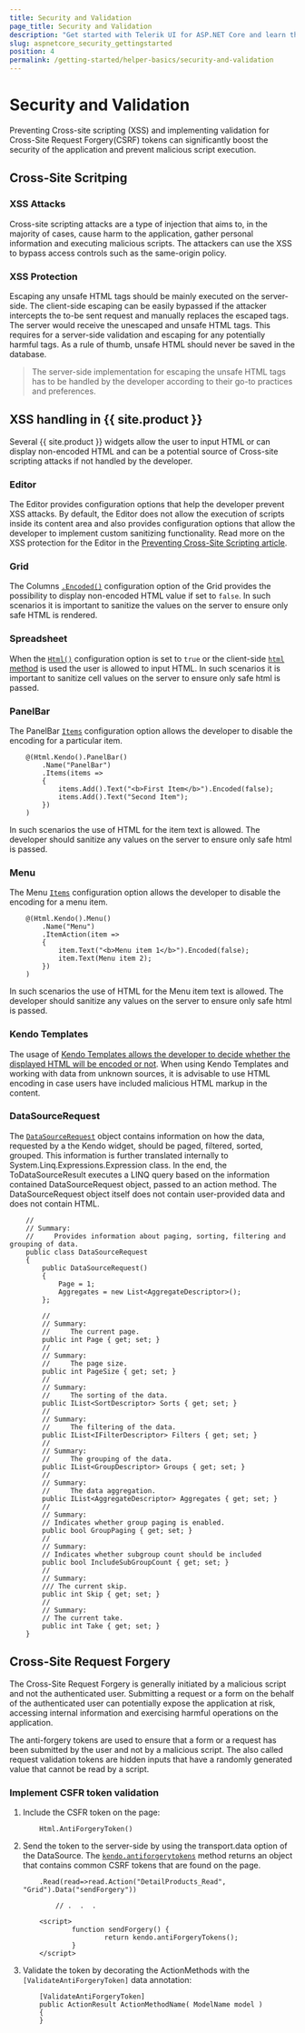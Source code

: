 ```yaml
---
title: Security and Validation
page_title: Security and Validation
description: "Get started with Telerik UI for ASP.NET Core and learn the fundamentals for XSS and CSRF attacks."
slug: aspnetcore_security_gettingstarted
position: 4
permalink: /getting-started/helper-basics/security-and-validation
---
```


# Security and Validation

Preventing Cross-site scripting (XSS) and implementing validation for Cross-Site Request Forgery(CSRF) tokens can significantly boost the security of the application and prevent malicious script execution. 

## Cross-Site Scritping

### XSS Attacks 

Cross-site scripting attacks are a type of injection that aims to, in the majority of cases, cause harm to the application, gather personal information and executing malicious scripts. The attackers can use the XSS to bypass access controls such as the same-origin policy.

### XSS Protection 

Escaping any unsafe HTML tags should be mainly executed on the server-side. The client-side escaping can be easily bypassed if the attacker intercepts the to-be sent request and manually replaces the escaped tags. The server would receive the unescaped and unsafe HTML tags. This requires for a server-side validation and escaping for any potentially harmful tags. As a rule of thumb, unsafe HTML should never be saved in the database. 

> The server-side implementation for escaping the unsafe HTML tags has to be handled by the developer according to their go-to practices and preferences. 

## XSS handling in {{ site.product }}

Several {{ site.product }} widgets allow the user to input HTML or can display non-encoded HTML and can be a potential source of Cross-site scripting attacks if not handled by the developer.

### Editor

The Editor provides configuration options that help the developer prevent XSS attacks. By default, the Editor does not allow the execution of scripts inside its content area and also provides configuration options that allow the developer to implement custom sanitizing functionality. Read more on the XSS protection for the Editor in the [Preventing Cross-Site Scripting article](https://docs.telerik.com/kendo-ui/controls/editors/editor/preventing-xss).

### Grid

The Columns [`.Encoded()`](/api/Kendo.Mvc.UI.Fluent/GridBoundColumnBuilder#encodedsystemboolean) configuration option of the Grid provides the possibility to display non-encoded HTML value if set to `false`. In such scenarios it is important to sanitize the values on the server to ensure only safe HTML is rendered.

### Spreadsheet

When the [`Html()`](/api/Kendo.Mvc.UI.Fluent/SpreadsheetSheetRowCellBuilder#htmlsystemboolean) configuration option is set to `true` or the client-side [`html` method](https://docs.telerik.com/kendo-ui/api/javascript/spreadsheet/range/methods/html) is used the user is allowed to input HTML. In such scenarios it is important to sanitize cell values on the server to ensure only safe html is passed.

### PanelBar

The PanelBar [`Items`](/api/Kendo.Mvc.UI.Fluent/PanelBarBuilder#itemssystemactionkendomvcuifluentpanelbaritemfactory) configuration option allows the developer to disable the encoding for a particular item.

```
    @(Html.Kendo().PanelBar()
        .Name("PanelBar")
        .Items(items =>
        {
            items.Add().Text("<b>First Item</b>").Encoded(false);
            items.Add().Text("Second Item");
        })
    )
```

In such scenarios the use of HTML for the item text is allowed. The developer should sanitize any values on the server to ensure only safe html is passed.

### Menu

The Menu [`Items`](/api/Kendo.Mvc.UI.Fluent/MenuBuilder#itemssystemactionkendomvcuifluentmenuitemfactory) configuration option allows the developer to disable the encoding for a menu item. 

```
    @(Html.Kendo().Menu()
        .Name("Menu")
        .ItemAction(item =>
        {
            item.Text("<b>Menu item 1</b>").Encoded(false);
            item.Text(Menu item 2);
        })
    )
 ```

In such scenarios the use of HTML for the Menu item text is allowed. The developer should sanitize any values on the server to ensure only safe html is passed.

### Kendo Templates

The usage of [Kendo Templates allows the developer to decide whether the displayed HTML will be encoded or not](https://docs.telerik.com/kendo-ui/framework/templates/overview#rendering-html-encoded-values). When using Kendo Templates and working with data from unknown sources, it is advisable to use HTML encoding in case users have included malicious HTML markup in the content.

### DataSourceRequest

The [`DataSourceRequest`](https://docs.telerik.com/aspnet-mvc/api/Kendo.Mvc.UI/DataSourceRequest) object contains information on how the data, requested by a the Kendo widget, should be paged, filtered, sorted, grouped. This information is further translated internally to System.Linq.Expressions.Expression class. In the end, the ToDataSourceResult executes a LINQ query based on the information contained DataSourceRequest object, passed to an action method. The DataSourceRequest object itself does not contain user-provided data and does not contain HTML.
 
```
    //
    // Summary:
    //     Provides information about paging, sorting, filtering and grouping of data.
    public class DataSourceRequest
    {
        public DataSourceRequest()
        {
            Page = 1;
            Aggregates = new List<AggregateDescriptor>();
        };

        //
        // Summary:
        //     The current page.
        public int Page { get; set; }
        //
        // Summary:
        //     The page size.
        public int PageSize { get; set; }
        //
        // Summary:
        //     The sorting of the data.
        public IList<SortDescriptor> Sorts { get; set; }
        //
        // Summary:
        //     The filtering of the data.
        public IList<IFilterDescriptor> Filters { get; set; }
        //
        // Summary:
        //     The grouping of the data.
        public IList<GroupDescriptor> Groups { get; set; }
        //
        // Summary:
        //     The data aggregation.
        public IList<AggregateDescriptor> Aggregates { get; set; }
        //
        // Summary:
        // Indicates whether group paging is enabled.
        public bool GroupPaging { get; set; }
        //
        // Summary:
        // Indicates whether subgroup count should be included
        public bool IncludeSubGroupCount { get; set; }
        //
        // Summary:
        /// The current skip.
        public int Skip { get; set; }
        //
        // Summary:
        // The current take.
        public int Take { get; set; }
    }
```

## Cross-Site Request Forgery 

The Cross-Site Request Forgery is generally initiated by a malicious script and not the authenticated user. Submitting a request or a form on the behalf of the authenticated user can potentially expose the application at risk, accessing internal information and exercising harmful operations on the application. 

The anti-forgery tokens are used to ensure that a form or a request has been submitted by the user and not by a malicious script. The also called request validation tokens are hidden inputs that have a randomly generated value that cannot be read by a script. 

### Implement CSFR token validation

1. Include the CSFR token on the page:
    ```
        Html.AntiForgeryToken()
    ```

1. Send the token to the server-side by using the transport.data option of the DataSource. The [`kendo.antiforgerytokens`](https://docs.telerik.com/kendo-ui/api/javascript/kendo/methods/antiforgerytokens) method returns an object that contains common CSRF tokens that are found on the page.


    ```
        .Read(read=>read.Action("DetailProducts_Read", "Grid").Data("sendForgery"))

            // .  .  .

        <script>
                function sendForgery() {
                        return kendo.antiForgeryTokens();
                }
        </script>

    ```

1. Validate the token by decorating the ActionMethods with the `[ValidateAntiForgeryToken]` data annotation:

    ```
        [ValidateAntiForgeryToken]
        public ActionResult ActionMethodName( ModelName model ) 
        {
        }

    ```
